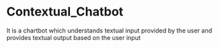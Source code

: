 # Contextual_Chatbot
It is a chartbot which understands textual input provided by the user and provides textual output based on the user input
